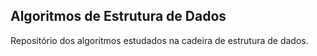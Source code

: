 ## Algoritmos de Estrutura de Dados
<p>Repositório dos algoritmos estudados na cadeira de estrutura de dados.</p>
